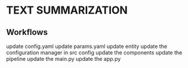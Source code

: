 # TEXT SUMMARIZATION

## Workflows

update config.yaml
update params.yaml
update entity
update the configuration manager in src config 
update the components
update the pipeline
update the main.py
update the app.py